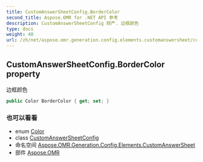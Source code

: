 ```yaml
---
title: CustomAnswerSheetConfig.BorderColor
second_title: Aspose.OMR for .NET API 参考
description: CustomAnswerSheetConfig 财产. 边框颜色
type: docs
weight: 40
url: /zh/net/aspose.omr.generation.config.elements.customanswersheet/customanswersheetconfig/bordercolor/
---
```

## CustomAnswerSheetConfig.BorderColor property

边框颜色

```csharp
public Color BorderColor { get; set; }
```

### 也可以看看

* enum [Color](../../../aspose.omr.generation/color/)
* class [CustomAnswerSheetConfig](../)
* 命名空间 [Aspose.OMR.Generation.Config.Elements.CustomAnswerSheet](../../customanswersheetconfig/)
* 部件 [Aspose.OMR](../../../)


